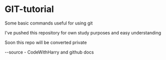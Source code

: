 # GIT-tutorial
Some basic commands useful for using git 

I've pushed this repository for own study purposes and easy understanding 

Soon this repo will be converted private

  --source - CodeWithHarry and github docs
